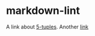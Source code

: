 # markdown-lint

A link about [5-tuples](https://www.napatech.com/what-is-a-flow/).
Another [link](https://nordvpn.com/cybersecurity/glossary/5-tuple/)
